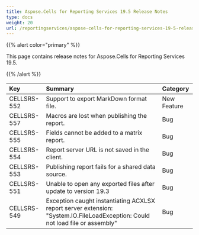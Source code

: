 ```yaml
---
title: Aspose.Cells for Reporting Services 19.5 Release Notes
type: docs
weight: 20
url: /reportingservices/aspose-cells-for-reporting-services-19-5-release-notes/
---
```


{{% alert color="primary" %}} 

This page contains release notes for Aspose.Cells for Reporting Services 19.5.

{{% /alert %}} 

|**Key**|**Summary**|**Category**|
| :- | :- | :- |
|CELLSRS-552|Support to export MarkDown format file.|New Feature|
|CELLSRS-557|Macros are lost when publishing the report.|Bug|
|CELLSRS-555|Fields cannot be added to a matrix report.|Bug|
|CELLSRS-554|Report server URL is not saved in the client.|Bug|
|CELLSRS-553|Publishing report fails for a shared data source.|Bug|
|CELLSRS-551|Unable to open any exported files after update to version 19.3|Bug|
|CELLSRS-549|Exception caught instantiating ACXLSX report server extension: "System.IO.FileLoadException: Could not load file or assembly"|Bug|

